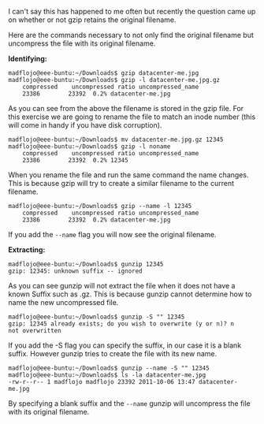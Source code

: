 
I can't say this has happened to me often but recently the question came up on whether or not gzip retains the original filename.

Here are the commands necessary to not only find the original filename but uncompress the file with its original filename.

**Identifying:**

    madflojo@eee-buntu:~/Downloads$ gzip datacenter-me.jpg  
    madflojo@eee-buntu:~/Downloads$ gzip -l datacenter-me.jpg.gz  
        compressed    uncompressed ratio uncompressed_name  
        23386        23392  0.2% datacenter-me.jpg

As you can see from the above the filename is stored in the gzip file. For this exercise we are going to rename the file to match an inode number (this will come in handy if you have disk corruption).

    madflojo@eee-buntu:~/Downloads$ mv datacenter-me.jpg.gz 12345  
    madflojo@eee-buntu:~/Downloads$ gzip -l noname  
        compressed    uncompressed ratio uncompressed_name  
        23386        23392  0.2% 12345

When you rename the file and run the same command the name changes. This is because gzip will try to create a similar filename to the current filename.

    madflojo@eee-buntu:~/Downloads$ gzip --name -l 12345  
        compressed    uncompressed ratio uncompressed_name  
        23386        23392  0.2% datacenter-me.jpg

If you add the `--name` flag you will now see the original filename.

**Extracting:**

    madflojo@eee-buntu:~/Downloads$ gunzip 12345  
    gzip: 12345: unknown suffix -- ignored

As you can see gunzip will not extract the file when it does not have a known Suffix such as .gz. This is because gunzip cannot determine how to name the new uncompressed file.

    madflojo@eee-buntu:~/Downloads$ gunzip -S "" 12345  
    gzip: 12345 already exists; do you wish to overwrite (y or n)? n  
    not overwritten

If you add the -S flag you can specify the suffix, in our case it is a blank suffix. However gunzip tries to create the file with its new name.

    madflojo@eee-buntu:~/Downloads$ gunzip --name -S "" 12345  
    madflojo@eee-buntu:~/Downloads$ ls -la datacenter-me.jpg  
    -rw-r--r-- 1 madflojo madflojo 23392 2011-10-06 13:47 datacenter-me.jpg

By specifying a blank suffix and the `--name` gunzip will uncompress the file with its original filename.
